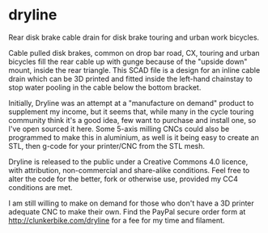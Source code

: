 # dryline
Rear disk brake cable drain for disk brake touring and urban work bicycles.

Cable pulled disk brakes, common on drop bar road, CX, touring and urban bicycles fill the rear cable up with gunge because of the "upside down" mount, inside the rear triangle. This SCAD file is a design for an inline cable drain which can be 3D printed and fitted inside the left-hand chainstay to stop water pooling in the cable below the bottom bracket.

Initially, Dryline was an attempt at a "manufacture on demand" product to supplement my income, but it seems that, while many in the cycle touring community think it's a good idea, few want to purchase and install one, so I've open sourced it here. Some 5-axis milling CNCs could also be programmed to make this in aluminium, as well is it being easy to create an STL, then g-code for your printer/CNC from the STL mesh.

Dryline is released to the public under a Creative Commons 4.0 licence, with attribution, non-commercial and share-alike conditions. Feel free to alter the code for the better, fork or otherwise use, provided my CC4 conditions are met.

I am still willing to make on demand for those who don't have a 3D printer adequate CNC to make their own. Find the PayPal secure order form at http://clunkerbike.com/dryline for a fee for my time and filament.
